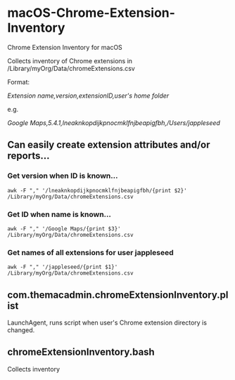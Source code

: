 # macOS-Chrome-Extension-Inventory
Chrome Extension Inventory for macOS

Collects inventory of Chrome extensions in /Library/myOrg/Data/chromeExtensions.csv

Format:

*Extension name,version,extensionID,user's home folder*

e.g.

*Google Maps,5.4.1,lneaknkopdijkpnocmklfnjbeapigfbh,/Users/jappleseed*

## Can easily create extension attributes and/or reports...

### Get version when ID is known...

`awk -F "," '/lneaknkopdijkpnocmklfnjbeapigfbh/{print $2}' /Library/myOrg/Data/chromeExtensions.csv`

### Get ID when name is known...

`awk -F "," '/Google Maps/{print $3}' /Library/myOrg/Data/chromeExtensions.csv`

### Get names of all extensions for user jappleseed

`awk -F "," '/jappleseed/{print $1}' /Library/myOrg/Data/chromeExtensions.csv`

## com.themacadmin.chromeExtensionInventory.plist
LaunchAgent, runs script when user's Chrome extension directory is changed.

## chromeExtensionInventory.bash
Collects inventory
